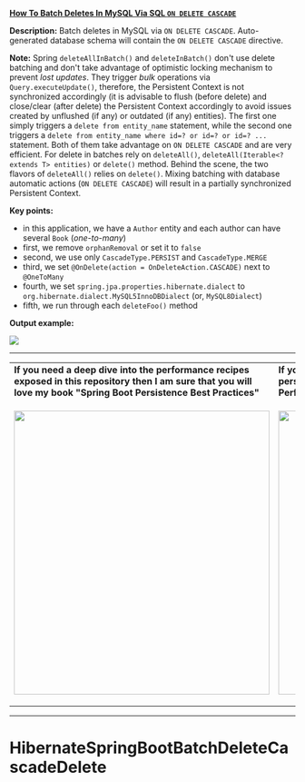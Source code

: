 **[How To Batch Deletes In MySQL Via SQL `ON DELETE CASCADE`](https://github.com/AnghelLeonard/Hibernate-SpringBoot/tree/master/HibernateSpringBootBatchDeleteCascadeDelete)**

**Description:** Batch deletes in MySQL via `ON DELETE CASCADE`. Auto-generated database schema will contain the `ON DELETE CASCADE` directive.

**Note:** Spring `deleteAllInBatch()` and `deleteInBatch()` don't use delete batching and don't take advantage of optimistic locking mechanism to prevent *lost updates*. They trigger *bulk* operations via `Query.executeUpdate()`, therefore, the Persistent Context is not synchronized accordingly (it is advisable to flush (before delete) and close/clear (after delete) the Persistent Context accordingly to avoid issues created by unflushed (if any) or outdated (if any) entities). The first one simply triggers a `delete from entity_name` statement, while the second one triggers a `delete from entity_name where id=? or id=? or id=? ...` statement. Both of them take advantage on `ON DELETE CASCADE` and are very efficient. For delete in batches rely on `deleteAll()`, `deleteAll(Iterable<? extends T> entities)` or `delete()` method. Behind the scene, the two flavors of `deleteAll()` relies on `delete()`. Mixing batching with database automatic actions (`ON DELETE CASCADE`) will result in a partially synchronized Persistent Context.

**Key points:**
- in this application, we have a `Author` entity and each author can have several `Book` (*one-to-many*)
- first, we remove `orphanRemoval` or set it to `false`
- second, we use only `CascadeType.PERSIST` and `CascadeType.MERGE`
- third, we set `@OnDelete(action = OnDeleteAction.CASCADE)` next to `@OneToMany`
- fourth, we set `spring.jpa.properties.hibernate.dialect` to `org.hibernate.dialect.MySQL5InnoDBDialect` (or, `MySQL8Dialect`)
- fifth, we run through each `deleteFoo()` method
        
**Output example:**

![](https://github.com/AnghelLeonard/Hibernate-SpringBoot/blob/master/HibernateSpringBootBatchDeleteCascadeDelete/batch%20delete%20via%20SQL%20cascade%20delete.png)

-----------------------------------------------------------------------------------------------------------------------    
<table>
     <tr><td><b>If you need a deep dive into the performance recipes exposed in this repository then I am sure that you will love my book "Spring Boot Persistence Best Practices"</b></td><td><b>If you need a hand of tips and illustrations of 100+ Java persistence performance issues then "Java Persistence Performance Illustrated Guide" is for you.</b></td></tr>
     <tr><td>
<a href="https://www.apress.com/us/book/9781484256251"><p align="left"><img src="https://github.com/AnghelLeonard/Hibernate-SpringBoot/blob/master/Spring%20Boot%20Persistence%20Best%20Practices.jpg" height="500" width="450"/></p></a>
</td><td>
<a href="https://leanpub.com/java-persistence-performance-illustrated-guide"><p align="right"><img src="https://github.com/AnghelLeonard/Hibernate-SpringBoot/blob/master/Java%20Persistence%20Performance%20Illustrated%20Guide.jpg" height="500" width="450"/></p></a>
</td></tr></table>

-----------------------------------------------------------------------------------------------------------------------    

# HibernateSpringBootBatchDeleteCascadeDelete
